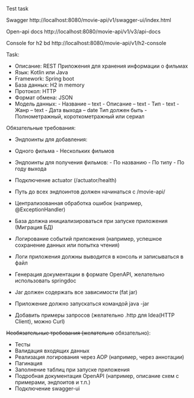 Test task

Swagger
http://localhost:8080/movie-api/v1/swagger-ui/index.html

Open-api docs
http://localhost:8080/movie-api/v1/v3/api-docs

Console for h2 bd
http://localhost:8080/movie-api/v1/h2-console

Task:
- Описание: REST Приложения для хранения информации о фильмах
- Язык: Kotlin или Java
- Framework: Spring boot
- База данных: H2 in memory 
- Протокол: HTTP
- Формат обмена: JSON
- Модель данных:
        - Название – text 
        - Описание – text
        - Тип - text
        - Жанр – text 
        - Дата выхода – date 
      Тип должен быть - Полнометражный, короткометражный или сериал
      
Обязательные требования:
- Эндпоинты для добавления:
- Одного фильма
        - Нескольких фильмов
- Эндпоинты для получения фильмов:
        - По названию
        - По типу
        - По году выхода
- Подключение actuator (/actuator/health)
- Путь до всех эндпоинтов должен начинаться с /movie-api/
- Централизованная обработка ошибок (например, @ExceptionHandler)
 
- База должна инициализироваться при запуске приложения (Миграция БД)
 
- Логирование событий приложения (например, успешное сохранение данных или попытка чтения)
- Логи приложения должны выводится в консоль и записываться в файл
 
- Генерация документации в формате OpenAPI, желательно использовать springdoc
 
- Jar должен содержать все зависимости (fat jar)
- Приложение должно запускаться командой java -jar
 
- Добавить примеры запросов (желательно .http для Idea(HTTP Client), можно  Curl)
 
~~Необязательные требования (желательно~~ обязательно):
- Тесты
- Валидация входящих данных
- Реализация логирования через AOP (например, через аннотации)
- Пагинация
- Заполнение таблиц при запуске приложения 
- Подробная документация OpenAPI (например, описание схем с примерами, эндпоитов и т.п.)
- Подключение swagger-ui

